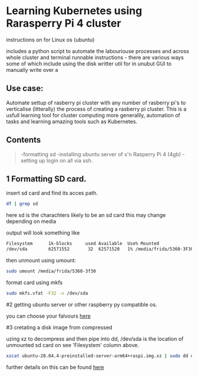 # Learning Kubernetes using Rarasperry Pi 4  cluster 
instructions on for Linux os (ubuntu)

includes a python script to automate the labouriouse processes and across whole cluster and terminal runnable instructions - there are various ways some of which include using the disk writter util for in unubut GUI to manually write over a

## Use case:

Automate settup of rasberry pi cluster with any number of rasberry pi's to verticalise (litterally) the process of creating a rasberry pi cluster. This is a usfull learning tool for cluster computing more generallly, automation of tasks and learning amazing tools such as Kubernetes. 

## Contents

> -formatting sd
> -installing ubuntu server of x'n Rasperry Pi 4 (4gb)
> -setting up login on all via ssh.

## 1  Formatting SD card.

insert sd card and find its acces path.

```bash
df | grep sd
```
 
here sd is the charachters likely to be an sd card this may change depending on media 

output will look something like

```bash
Filesystem      1k-blocks     used Available  Use% Mounted
/dev/sda        62571552       32  62571520   1% /media/frida/5360-3F30
```

then unmount using umount:

```bash
sudo umount /media/frida/5360-3f30
```

format card using mkfs

```bash
sudo mkfs.vfat -F32 -v /dev/sda
```
#2 getting ubuntu server or other raspberry py compatible os.

you can choose your falvours [here](https://ubuntu.com/download/raspberry-pi)



#3 cretating a disk image from compressed

uzing xz to decompress and then pipe into dd, /dev/sda is the location of unmounted sd card on see 'Filesystem' column above.

```bash
xzcat ubuntu-20.04.4-preinstalled-server-arm64+raspi.img.xz | sudo dd of=/dev/sda bs=32M status=progress
```
further details on this can be found [here](https://askubuntu.com/questions/1193232/how-do-i-use-an-img-xz-file-or-get-an-img-file-from-it)
